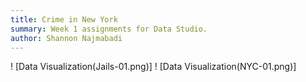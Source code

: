 ```yaml
---
title: Crime in New York
summary: Week 1 assignments for Data Studio.
author: Shannon Najmabadi
---
```


! [Data Visualization(Jails-01.png)]
! [Data Visualization(NYC-01.png)]
